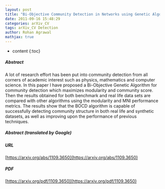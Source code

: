 ```yaml
---
layout: post
title: "Bi-Objective Community Detection in Networks using Genetic Algorithm"
date: 2011-09-16 15:48:29
categories: arXiv_CV
tags: arXiv_CV Detection
author: Rohan Agrawal
mathjax: true
---
```


* content
{:toc}

##### Abstract
A lot of research effort has been put into community detection from all corners of academic interest such as physics, mathematics and computer science. In this paper I have proposed a Bi-Objective Genetic Algorithm for community detection which maximizes modularity and community score. Then the results obtained for both benchmark and real life data sets are compared with other algorithms using the modularity and MNI performance metrics. The results show that the BOCD algorithm is capable of successfully detecting community structure in both real life and synthetic datasets, as well as improving upon the performance of previous techniques.

##### Abstract (translated by Google)


##### URL
[https://arxiv.org/abs/1109.3650](https://arxiv.org/abs/1109.3650)

##### PDF
[https://arxiv.org/pdf/1109.3650](https://arxiv.org/pdf/1109.3650)

